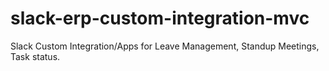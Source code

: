 # slack-erp-custom-integration-mvc
Slack Custom Integration/Apps for Leave Management, Standup Meetings, Task status.
